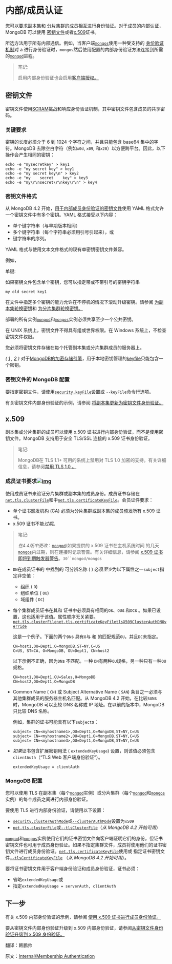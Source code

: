 # 内部/成员认证

您可以要求[副本集](https://www.mongodb.com/docs/manual/reference/glossary/#std-term-replica-set)和 [分片集群](https://www.mongodb.com/docs/manual/reference/glossary/#std-term-sharded-cluster)的成员相互进行身份验证。对于成员的内部认证，MongoDB 可以使用 [密钥文件](https://www.mongodb.com/docs/manual/core/security-internal-authentication/#std-label-internal-auth-keyfile)或者[x.509](https://www.mongodb.com/docs/manual/core/security-internal-authentication/#std-label-internal-auth-x509)证书。

所选方法用于所有内部通信。例如，当客户端[`mongos`](https://www.mongodb.com/docs/manual/reference/program/mongos/#mongodb-binary-bin.mongos)使用一种受支持的 [身份验证机制](https://www.mongodb.com/docs/manual/core/authentication/#std-label-security-authentication-mechanisms)对 a 进行身份验证时，`mongos`然后使用配置的内部身份验证方法连接到所需的[`mongod`](https://www.mongodb.com/docs/manual/reference/program/mongod/#mongodb-binary-bin.mongod)进程。

> 笔记:
>
> 启用内部身份验证也会启用[客户端授权。](https://www.mongodb.com/docs/manual/core/authorization/)

## 密钥文件

密钥文件使用[SCRAM](https://www.mongodb.com/docs/manual/core/security-scram/)挑战和响应身份验证机制，其中密钥文件包含成员的共享密码。

### 关键要求

密钥的长度必须介于 6 到 1024 个字符之间，并且只能包含 base64 集中的字符。MongoDB 去除空白字符（例如`x0d`, `x09`, 和`x20`）以方便跨平台。因此，以下操作会产生相同的密钥：

```
echo -e "mysecretkey" > key1
echo -e "my secret key" > key1
echo -e "my secret key\n" > key2
echo -e "my    secret    key" > key3
echo -e "my\r\nsecret\r\nkey\r\n" > key4
```

### 密钥文件格式

从 MongoDB 4.2 开始，[用于内部成员身份验证的密钥文件](https://www.mongodb.com/docs/manual/core/security-internal-authentication/#std-label-internal-auth-keyfile)使用 YAML 格式允许一个密钥文件中有多个密钥。YAML 格式接受以下内容：

- 单个键字符串（与早期版本相同）
- 多个键字符串（每个字符串必须用引号引起来），或
- 键字符串的序列。

YAML 格式与使用文本文件格式的现有单密钥密钥文件兼容。

例如，

单键:

如果密钥文件包含单个密钥，您可以指定带或不带引号的密钥字符串

```
my old secret key1
```

在文件中指定多个密钥的能力允许在不停机的情况下滚动升级密钥。请参阅 [为副本集轮换密钥](https://www.mongodb.com/docs/manual/tutorial/rotate-key-replica-set/)和 [为分片集群轮换密钥。](https://www.mongodb.com/docs/manual/tutorial/rotate-key-sharded-cluster/)

部署的所有实例[`mongod`](https://www.mongodb.com/docs/manual/reference/program/mongod/#mongodb-binary-bin.mongod)和[`mongos`](https://www.mongodb.com/docs/manual/reference/program/mongos/#mongodb-binary-bin.mongos)实例必须共享至少一个公共密钥。

在 UNIX 系统上，密钥文件不得具有组或世界权限。在 Windows 系统上，不检查密钥文件权限。

您必须将密钥文件存储在每个托管副本集或分片集群成员的服务器上。

*( [1](https://www.mongodb.com/docs/manual/core/security-internal-authentication/#ref-exclude-encryption-keyfile-id1) , [2](https://www.mongodb.com/docs/manual/core/security-internal-authentication/#ref-exclude-encryption-keyfile-id2) )* 对于[MongoDB的加密存储引擎](https://www.mongodb.com/docs/manual/core/security-encryption-at-rest/)，用于本地密钥管理的[keyfile](https://www.mongodb.com/docs/manual/tutorial/configure-encryption/#std-label-encrypt-local-key-mgmt)只能包含一个密钥。

### 密钥文件的 MongoDB 配置

要指定密钥文件，请使用[`security.keyFile`](https://www.mongodb.com/docs/manual/reference/configuration-options/#mongodb-setting-security.keyFile)设置或 `--keyFile`命令行选项。

有关密钥文件内部身份验证的示例，请参阅 [将副本集更新为密钥文件身份验证。](https://www.mongodb.com/docs/manual/tutorial/enforce-keyfile-access-control-in-existing-replica-set/)

## x.509

副本集或分片集群的成员可以使用 x.509 证书进行内部身份验证，而不是使用密钥文件。MongoDB 支持用于安全 TLS/SSL 连接的 x.509 证书身份验证。

> 笔记:
>
> MongoDB在 TLS 1.1+ 可用的系统上禁用对 TLS 1.0 加密的支持。有关详细信息，请参阅[禁用 TLS 1.0 。](https://www.mongodb.com/docs/manual/release-notes/4.0/#std-label-4.0-disable-tls)

### 成员证书要求[![img](https://www.mongodb.com/docs/manual/assets/link.svg)](https://www.mongodb.com/docs/manual/core/security-internal-authentication/#member-certificate-requirements)

使用成员证书来验证分片集群或副本集的成员身份。成员证书存储在 [`net.tls.clusterFile`](https://www.mongodb.com/docs/manual/reference/configuration-options/#mongodb-setting-net.tls.clusterFile)和中[`net.tls.certificateKeyFile`](https://www.mongodb.com/docs/manual/reference/configuration-options/#mongodb-setting-net.tls.certificateKeyFile)。会员证件要求：

- 单个证书颁发机构 (CA) 必须为分片集群或副本集的成员颁发所有 x.509 证书。
- x.509 证书不能*过期*。

> 笔记:
>
> *在4.4版中更改*：[`mongod`](https://www.mongodb.com/docs/manual/reference/program/mongod/#mongodb-binary-bin.mongod)/如果提供的 x.509 证书在主机系统时间 的几天[`mongos`](https://www.mongodb.com/docs/manual/reference/program/mongos/#mongodb-binary-bin.mongos)内过期，则在连接时记录警告。有关详细信息，请参阅 [x.509 证书即将到期触发器警告](https://www.mongodb.com/docs/manual/release-notes/4.4/#std-label-4.4-rel-notes-certificate-expiration-warning)。`30``mongod/mongos`

* `DN`在成员证书的 中找到的 可分辨名称 ( ) 必须*至少*为以下属性之一`subject`指定非空值：

  - 组织 ( `O`)
  - 组织单位 ( `OU`)
  - 域组件 ( `DC`)

* 每个集群成员证书在其和 证书中必须具有相同的`O`s、`OU`s 和`DC`s 。如果已设置，这也适用于该值。属性顺序无关紧要。[`net.tls.clusterFile`](https://www.mongodb.com/docs/manual/reference/configuration-options/#mongodb-setting-net.tls.clusterFile)[`net.tls.certificateKeyFile`](https://www.mongodb.com/docs/manual/reference/configuration-options/#mongodb-setting-net.tls.certificateKeyFile)[`tlsX509ClusterAuthDNOverride`](https://www.mongodb.com/docs/manual/reference/parameters/#mongodb-parameter-param.tlsX509ClusterAuthDNOverride)

  这是一个例子。下面的两个`DN`s 具有`O`与 和 的匹配规范`OU`，并且`DC`未指定。

  ```
  CN=host1,OU=Dept1,O=MongoDB,ST=NY,C=US
  C=US, ST=CA, O=MongoDB, OU=Dept1, CN=host2
  ```

  以下示例不正确，因为`DN`s 不匹配。一种 `DN`有两种`OU`规格，另一种只有一种`OU` 规格。

  ```
  CN=host1,OU=Dept1,OU=Sales,O=MongoDB
  CN=host2,OU=Dept1,O=MongoDB
  ```

* Common Name ( `CN`) 或 Subject Alternative Name ( `SAN`) 条目之一必须与其他集群成员的服务器主机名匹配。从 MongoDB 4.2 开始，在比较`SAN`s 时，MongoDB 可以比较 DNS 名称或 IP 地址。在以前的版本中，MongoDB 只比较 DNS 名称。

  例如，集群的证书可能具有以下`subject`s：

  ```
  subject= CN=<myhostname1>,OU=Dept1,O=MongoDB,ST=NY,C=US
  subject= CN=<myhostname2>,OU=Dept1,O=MongoDB,ST=NY,C=US
  subject= CN=<myhostname3>,OU=Dept1,O=MongoDB,ST=NY,C=US
  ```

* *如果*证书包含扩展密钥用法 ( `extendedKeyUsage`) 设置，则该值必须包含 `clientAuth`（“TLS Web 客户端身份验证”）。

  ```
  extendedKeyUsage = clientAuth
  ```

### MongoDB 配置

您可以使用 TLS 在副本集（每个[`mongod`](https://www.mongodb.com/docs/manual/reference/program/mongod/#mongodb-binary-bin.mongod)实例）或分片集群（每个[`mongod`](https://www.mongodb.com/docs/manual/reference/program/mongod/#mongodb-binary-bin.mongod)和[`mongos`](https://www.mongodb.com/docs/manual/reference/program/mongos/#mongodb-binary-bin.mongos) 实例）的每个成员之间进行内部身份验证。

要使用 TLS 进行内部身份验证，请使用以下设置：

- [`security.clusterAuthMode`](https://www.mongodb.com/docs/manual/reference/configuration-options/#mongodb-setting-security.clusterAuthMode)或[`--clusterAuthMode`](https://www.mongodb.com/docs/manual/reference/program/mongod/#std-option-mongod.--clusterAuthMode)设置为`x509`
- [`net.tls.clusterFile`](https://www.mongodb.com/docs/manual/reference/configuration-options/#mongodb-setting-net.tls.clusterFile)或[`--tlsClusterFile`](https://www.mongodb.com/docs/manual/reference/program/mongod/#std-option-mongod.--clusterAuthMode)（*从 MongoDB 4.2 开始可用*）

[`mongod`](https://www.mongodb.com/docs/manual/reference/program/mongod/#mongodb-binary-bin.mongod)和[`mongos`](https://www.mongodb.com/docs/manual/reference/program/mongos/#std-option-mongos.--tlsCertificateKeyFile)实例使用它们的证书密钥文件向客户端证明它们的身份，但证书密钥文件也可用于成员身份验证。如果不指定集群文件，成员将使用他们的证书密钥文件进行成员身份验证。[`net.tls.certificateKeyFile`](https://www.mongodb.com/docs/manual/reference/configuration-options/#mongodb-setting-net.tls.certificateKeyFile)使用或 指定证书密钥文件[`--tlsCertificateKeyFile`](https://www.mongodb.com/docs/manual/reference/program/mongod/#std-option-mongod.--tlsCertificateKeyFile) （*从 MongoDB 4.2 开始可用*）。

要将证书密钥文件用于客户端身份验证和成员身份验证，证书必须：

- 省略`extendedKeyUsage`或
- 指定`extendedKeyUsage = serverAuth, clientAuth`

## 下一步

有关 x.509 内部身份验证的示例，请参阅 [使用 x.509 证书进行成员身份验证。](https://www.mongodb.com/docs/manual/tutorial/configure-x509-member-authentication/)

要从密钥文件内部身份验证升级到 x.509 内部身份验证，请参阅[从密钥文件身份验证升级到 x.509 身份验证。](https://www.mongodb.com/docs/manual/tutorial/upgrade-keyfile-to-x509/)







翻译：韩鹏帅

原文：[Internal/Membership Authentication](https://www.mongodb.com/docs/manual/core/security-internal-authentication/)